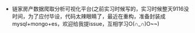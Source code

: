 - 链家房产数据爬取分析可视化平台(之前实习时候写的，实习时候整天9116没时间，为了应付毕设，代码太辣眼睛了，最近在重构，准备封装成mysql+mongo+es，欢迎给我提issue，互相学习O(∩_∩)O~~)
   